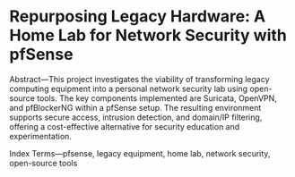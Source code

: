 # Repurposing Legacy Hardware: A Home Lab for Network Security with pfSense

Abstract—This project investigates the viability of transforming legacy computing equipment into a personal network security lab using open-source tools. The key components implemented are Suricata, OpenVPN, and pfBlockerNG within a pfSense setup. The resulting environment supports secure access, intrusion detection, and domain/IP filtering, offering a cost-effective alternative for security education and experimentation.
 
 Index Terms—pfsense, legacy equipment, home lab, network security, open-source tools
